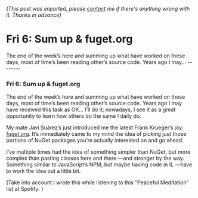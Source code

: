 *(This post was imported, please [contact](#/contact) me if there's anything wrong with it. Thanks in advance)*

# Fri 6: Sum up & fuget.org

   The end of the week’s here and summing up what have worked on these days, most of time’s been reading other’s source code. Years ago I may…   --------
  
### Fri 6: Sum up & fuget.org

The end of the week’s here and summing up what have worked on these days, most of time’s been reading other’s source code. Years ago I may have received this task as OK… I’ll do it; nowadays, I see it as a great opportunity to learn how others do the same I daily do.

My mate Javi Suárez’s just introduced me the latest Frank Krueger’s joy: [fuget.org](http://www.fuget.org). It’s immediately came to my mind the idea of picking just those portions of NuGet packages you’re actually interested on and go ahead.

I’ve multiple times had the idea of something simpler than NuGet, but more complex than pasting classes here and there —and stronger by the way. Something similar to JavaScript’s NPM, but maybe having code in IL —have to work the idea out a little bit.

(Take into account I wrote this while listening to this “Peaceful Meditation” list at Spotify: )